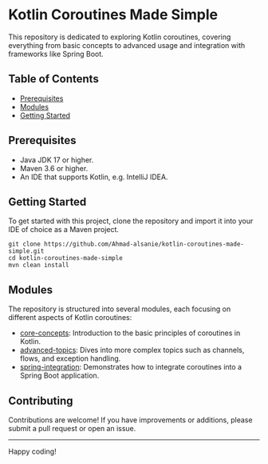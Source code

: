 # Kotlin Coroutines Made Simple

This repository is dedicated to exploring Kotlin coroutines, covering everything from basic concepts to advanced usage and integration with frameworks like Spring Boot.

## Table of Contents
- [Prerequisites](#prerequisites)
- [Modules](#modules)
- [Getting Started](#getting-started)

## Prerequisites
- Java JDK 17 or higher.
- Maven 3.6 or higher.
- An IDE that supports Kotlin, e.g. IntelliJ IDEA.

## Getting Started

To get started with this project, clone the repository and import it into your IDE of choice as a Maven project.
```shell
git clone https://github.com/Ahmad-alsanie/kotlin-coroutines-made-simple.git
cd kotlin-coroutines-made-simple
mvn clean install
```

## Modules

The repository is structured into several modules, each focusing on different aspects of Kotlin coroutines:

- [core-concepts](core-concepts/README.md): Introduction to the basic principles of coroutines in Kotlin.
- [advanced-topics](advanced-topics/README.md): Dives into more complex topics such as channels, flows, and exception handling.
- [spring-integration](spring-integration/README.md): Demonstrates how to integrate coroutines into a Spring Boot application.


## Contributing

Contributions are welcome! If you have improvements or additions, please submit a pull request or open an issue.

-------------------------------------------------------------
Happy coding!


 
 
 
 
 
 
 
 
 
 
 
 
 
 
 
 
 
 
 
 
 
 
 
 
 
 
 
 
 
 
 
 
 
 
 
 
 
 
 
 
 
 
 
 
 
 
 
